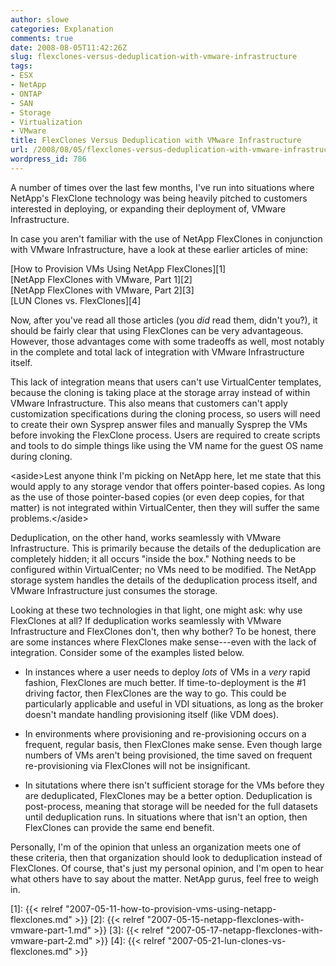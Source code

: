 ```yaml
---
author: slowe
categories: Explanation
comments: true
date: 2008-08-05T11:42:26Z
slug: flexclones-versus-deduplication-with-vmware-infrastructure
tags:
- ESX
- NetApp
- ONTAP
- SAN
- Storage
- Virtualization
- VMware
title: FlexClones Versus Deduplication with VMware Infrastructure
url: /2008/08/05/flexclones-versus-deduplication-with-vmware-infrastructure/
wordpress_id: 786
---
```


A number of times over the last few months, I've run into situations where NetApp's FlexClone technology was being heavily pitched to customers interested in deploying, or expanding their deployment of, VMware Infrastructure.

In case you aren't familiar with the use of NetApp FlexClones in conjunction with VMware Infrastructure, have a look at these earlier articles of mine:

[How to Provision VMs Using NetApp FlexClones][1]  
[NetApp FlexClones with VMware, Part 1][2]  
[NetApp FlexClones with VMware, Part 2][3]  
[LUN Clones vs. FlexClones][4]

Now, after you've read all those articles (you _did_ read them, didn't you?), it should be fairly clear that using FlexClones can be very advantageous. However, those advantages come with some tradeoffs as well, most notably in the complete and total lack of integration with VMware Infrastructure itself.

This lack of integration means that users can't use VirtualCenter templates, because the cloning is taking place at the storage array instead of within VMware Infrastructure. This also means that customers can't apply customization specifications during the cloning process, so users will need to create their own Sysprep answer files and manually Sysprep the VMs before invoking the FlexClone process. Users are required to create scripts and tools to do simple things like using the VM name for the guest OS name during cloning.

&lt;aside&gt;Lest anyone think I'm picking on NetApp here, let me state that this would apply to any storage vendor that offers pointer-based copies. As long as the use of those pointer-based copies (or even deep copies, for that matter) is not integrated within VirtualCenter, then they will suffer the same problems.&lt;/aside&gt;

Deduplication, on the other hand, works seamlessly with VMware Infrastructure. This is primarily because the details of the deduplication are completely hidden; it all occurs "inside the box." Nothing needs to be configured within VirtualCenter; no VMs need to be modified. The NetApp storage system handles the details of the deduplication process itself, and VMware Infrastructure just consumes the storage.

Looking at these two technologies in that light, one might ask: why use FlexClones at all? If deduplication works seamlessly with VMware Infrastructure and FlexClones don't, then why bother? To be honest, there are some instances where FlexClones make sense---even with the lack of integration. Consider some of the examples listed below.

* In instances where a user needs to deploy _lots_ of VMs in a _very_ rapid fashion, FlexClones are much better. If time-to-deployment is the #1 driving factor, then FlexClones are the way to go. This could be particularly applicable and useful in VDI situations, as long as the broker doesn't mandate handling provisioning itself (like VDM does).

* In environments where provisioning and re-provisioning occurs on a frequent, regular basis, then FlexClones make sense. Even though large numbers of VMs aren't being provisioned, the time saved on frequent re-provisioning via FlexClones will not be insignificant.

* In situtations where there isn't sufficient storage for the VMs before they are deduplicated, FlexClones may be a better option. Deduplication is post-process, meaning that storage will be needed for the full datasets until deduplication runs. In situations where that isn't an option, then FlexClones can provide the same end benefit.

Personally, I'm of the opinion that unless an organization meets one of these criteria, then that organization should look to deduplication instead of FlexClones. Of course, that's just my personal opinion, and I'm open to hear what others have to say about the matter. NetApp gurus, feel free to weigh in.

[1]: {{< relref "2007-05-11-how-to-provision-vms-using-netapp-flexclones.md" >}}
[2]: {{< relref "2007-05-15-netapp-flexclones-with-vmware-part-1.md" >}}
[3]: {{< relref "2007-05-17-netapp-flexclones-with-vmware-part-2.md" >}}
[4]: {{< relref "2007-05-21-lun-clones-vs-flexclones.md" >}}
